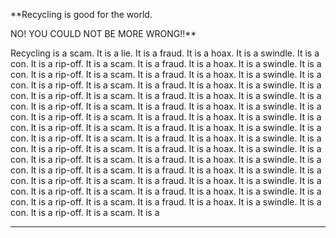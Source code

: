 **Recycling is good for the world.

NO! YOU COULD NOT BE MORE WRONG!!**

Recycling is a scam. It is a lie. It is a fraud. It is a hoax. It is a swindle. It is a con. It is a rip-off. It is a scam. It is a fraud. It is a hoax. It is a swindle. It is a con. It is a rip-off. It is a scam. It is a fraud. It is a hoax. It is a swindle. It is a con. It is a rip-off. It is a scam. It is a fraud. It is a hoax. It is a swindle. It is a con. It is a rip-off. It is a scam. It is a fraud. It is a hoax. It is a swindle. It is a con. It is a rip-off. It is a scam. It is a fraud. It is a hoax. It is a swindle. It is a con. It is a rip-off. It is a scam. It is a fraud. It is a hoax. It is a swindle. It is a con. It is a rip-off. It is a scam. It is a fraud. It is a hoax. It is a swindle. It is a con. It is a rip-off. It is a scam. It is a fraud. It is a hoax. It is a swindle. It is a con. It is a rip-off. It is a scam. It is a fraud. It is a hoax. It is a swindle. It is a con. It is a rip-off. It is a scam. It is a fraud. It is a hoax. It is a swindle. It is a con. It is a rip-off. It is a scam. It is a fraud. It is a hoax. It is a swindle. It is a con. It is a rip-off. It is a scam. It is a fraud. It is a hoax. It is a swindle. It is a con. It is a rip-off. It is a scam. It is a fraud. It is a hoax. It is a swindle. It is a con. It is a rip-off. It is a scam. It is a fraud. It is a hoax. It is a swindle. It is a con. It is a rip-off. It is a scam. It is a

---

